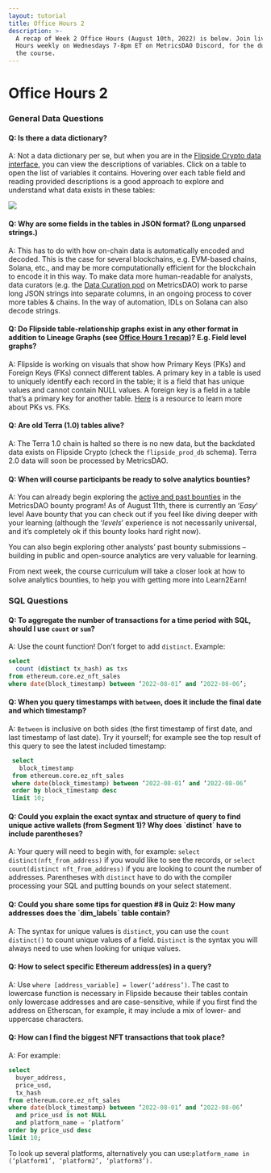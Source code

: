 ```yaml
---
layout: tutorial
title: Office Hours 2
description: >-
  A recap of Week 2 Office Hours (August 10th, 2022) is below. Join live Office
  Hours weekly on Wednesdays 7-8pm ET on MetricsDAO Discord, for the duration of
  the course.
---
```


# Office Hours 2

### General Data Questions

#### Q: Is there a data dictionary?&#x20;

A: Not a data dictionary per se, but when you are in the [Flipside Crypto data interface](https://app.flipsidecrypto.com/), you can view the descriptions of variables. Click on a table to open the list of variables it contains. Hovering over each table field and reading provided descriptions is a good approach to explore and understand what data exists in these tables:

![](<../../../.gitbook/assets/Screen Shot 2022-08-11 at 10.55.13 AM.png>)

#### Q: Why are some fields in the tables in JSON format? (Long unparsed strings.)&#x20;

A: This has to do with how on-chain data is automatically encoded and decoded. This is the case for several blockchains, e.g. EVM-based chains, Solana, etc., and may be more computationally efficient for the blockchain to encode it in this way. To make data more human-readable for analysts, data curators (e.g. the [Data Curation pod](https://docs.metricsdao.xyz/data-curation/data-curation) on MetricsDAO) work to parse long JSON strings into separate columns, in an ongoing process to cover more tables & chains. In the way of automation, IDLs on Solana can also decode strings.

#### Q: Do Flipside table-relationship graphs exist in any other format in addition to Lineage Graphs (see [Office Hours 1 recap](https://docs.metricsdao.xyz/analyst-resources/blockchain-data-101/segment-1/office-hours-1#q-is-there-a-diagram-showing-relationships-primary-and-foreign-keys-between-separate-data-tables-e.g))? E.g. Field level graphs?&#x20;

A: Flipside is working on visuals that show how Primary Keys (PKs) and Foreign Keys (FKs) connect different tables. A primary key in a table is used to uniquely identify each record in the table; it is a field that has unique values and cannot contain NULL values. A foreign key is a field in a table that’s a primary key for another table. [Here](https://www.geeksforgeeks.org/difference-between-primary-key-and-foreign-key/?ref=lbp) is a resource to learn more about PKs vs. FKs.

#### Q: Are old Terra (1.0) tables alive?&#x20;

A: The Terra 1.0 chain is halted so there is no new data, but the backdated data exists on Flipside Crypto (check the `flipside_prod_db` schema). Terra 2.0 data will soon be processed by MetricsDAO.

#### Q: When will course participants be ready to solve analytics bounties?&#x20;

A: You can already begin exploring the [active and past bounties](https://metricsdao.notion.site/metricsdao/Bounty-Programs-d4bac7f1908f412f8bf4ed349198e5fe) in the MetricsDAO bounty program! As of August 11th, there is currently an ‘_Easy_’ level Aave bounty that you can check out if you feel like diving deeper with your learning (although the ‘_levels_’ experience is not necessarily universal, and it’s completely ok if this bounty looks hard right now).&#x20;

You can also begin exploring other analysts’ past bounty submissions – building in public and open-source analytics are very valuable for learning.

From next week, the course curriculum will take a closer look at how to solve analytics bounties, to help you with getting more into Learn2Earn!

### SQL Questions

#### Q: To aggregate the number of transactions for a time period with SQL, should I use `count` or `sum`?&#x20;

A: Use the count function! Don’t forget to add `distinct`. Example:&#x20;

```sql
select 
  count (distinct tx_hash) as txs 
from ethereum.core.ez_nft_sales 
where date(block_timestamp) between ‘2022-08-01’ and ‘2022-08-06’;
```

#### Q: When you query timestamps with `between`, does it include the final date and which timestamp?&#x20;

A: `Between` is inclusive on both sides (the first timestamp of first date, and last timestamp of last date). Try it yourself; for example see the top result of this query to see the latest included timestamp:

```sql
 select 
   block_timestamp 
 from ethereum.core.ez_nft_sales 
 where date(block_timestamp) between ‘2022-08-01’ and ‘2022-08-06’ 
 order by block_timestamp desc 
 limit 10;
```

#### Q: Could you explain the exact syntax and structure of query to find unique active wallets (from Segment 1)? Why does \`distinct\` have to include parentheses?&#x20;

A: Your query will need to begin with, for example: `select distinct(nft_from_address)` if you would like to see the records, or `select count(distinct nft_from_address)` if you are looking to count the number of addresses. Parentheses with `distinct` have to do with the compiler processing your SQL and putting bounds on your select statement.

#### Q: Could you share some tips for question #8 in Quiz 2: How many addresses does the \`dim\_labels\` table contain?&#x20;

A: The syntax for unique values is `distinct`, you can use the `count distinct()` to count unique values of a field. `Distinct` is the syntax you will always need to use when looking for unique values.

#### Q: How to select specific Ethereum address(es) in a query?&#x20;

A: Use `where [address_variable] = lower(‘address’)`. The cast to lowercase function is necessary in Flipside because their tables contain only lowercase addresses and are case-sensitive, while if you first find the address on Etherscan, for example, it may include a mix of lower- and uppercase characters.

#### Q: How can I find the biggest NFT transactions that took place?&#x20;

A: For example:&#x20;

```sql
select 
  buyer_address, 
  price_usd,
  tx_hash 
from ethereum.core.ez_nft_sales 
where date(block_timestamp) between ‘2022-08-01’ and ‘2022-08-06’ 
  and price_usd is not NULL 
  and platform_name = ‘platform’
order by price_usd desc 
limit 10;
```

To look up several platforms, alternatively you can use:`platform_name in (‘platform1’, ‘platform2’, ‘platform3’).`&#x20;
